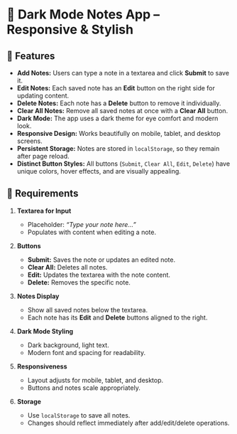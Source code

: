 # 🌙 Dark Mode Notes App – Responsive & Stylish

## 📝 Features

- **Add Notes:** Users can type a note in a textarea and click **Submit** to save it.
- **Edit Notes:** Each saved note has an **Edit** button on the right side for updating content.
- **Delete Notes:** Each note has a **Delete** button to remove it individually.
- **Clear All Notes:** Remove all saved notes at once with a **Clear All** button.
- **Dark Mode:** The app uses a dark theme for eye comfort and modern look.
- **Responsive Design:** Works beautifully on mobile, tablet, and desktop screens.
- **Persistent Storage:** Notes are stored in `localStorage`, so they remain after page reload.
- **Distinct Button Styles:** All buttons (`Submit`, `Clear All`, `Edit`, `Delete`) have unique colors, hover effects, and are visually appealing.

## 🎯 Requirements

1. **Textarea for Input**
   - Placeholder: *“Type your note here…”*  
   - Populates with content when editing a note.

2. **Buttons**
   - **Submit:** Saves the note or updates an edited note.
   - **Clear All:** Deletes all notes.
   - **Edit:** Updates the textarea with the note content.
   - **Delete:** Removes the specific note.

3. **Notes Display**
   - Show all saved notes below the textarea.
   - Each note has its **Edit** and **Delete** buttons aligned to the right.

4. **Dark Mode Styling**
   - Dark background, light text.
   - Modern font and spacing for readability.

5. **Responsiveness**
   - Layout adjusts for mobile, tablet, and desktop.
   - Buttons and notes scale appropriately.

6. **Storage**
   - Use `localStorage` to save all notes.
   - Changes should reflect immediately after add/edit/delete operations.
